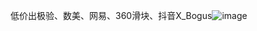 低价出极验、数美、网易、360滑块、抖音X_Bogus![image](https://user-images.githubusercontent.com/47141266/222368654-24024d5f-4748-43be-aeec-ec72913c842b.png)
